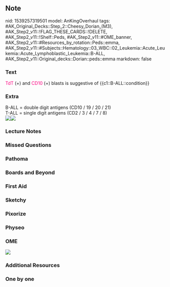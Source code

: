## Note
nid: 1539257319501
model: AnKingOverhaul
tags: #AK_Original_Decks::Step_2::Cheesy_Dorian_(M3), #AK_Step2_v11::!FLAG_THESE_CARDS::!DELETE, #AK_Step2_v11::!Shelf::Peds, #AK_Step2_v11::#OME_banner, #AK_Step2_v11::#Resources_by_rotation::Peds::emma, #AK_Step2_v11::#Subjects::Hematology::03_WBC::02_Leukemia::Acute_Leukemia::Acute_Lymphoblastic_Leukemia::B-ALL, #AK_Step2_v11::Original_decks::Dorian::peds::emma
markdown: false

### Text
<font color="#FC0280">TdT</font> (+) and <font color=
"#FC0280">CD10</font> (+) blasts is suggestive of
{{c1::B-ALL::condition}}

### Extra
<div>
  <div>
    B-ALL = double digit antigens (CD10 / 19 / 20 / 21)
  </div>
  <div>
    T-ALL = single digit antigens (CD2 / 3 / 4 / 7 / 8)
  </div>
</div><img src="paste-5082114542272513.jpg"><img src=
"paste-1074420428832771.jpg">

### Lecture Notes


### Missed Questions


### Pathoma


### Boards and Beyond


### First Aid


### Sketchy


### Pixorize


### Physeo


### OME
<div class="ome-widget">
  <a href="https://onlinemeded.org?ref=anki"><img src=
  "_OME_AnkiFlashcards_General_7.png"></a>
</div>

### Additional Resources


### One by one

